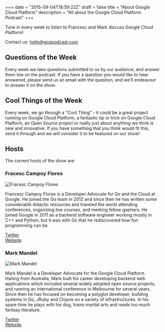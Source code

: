 +++
date = "2015-09-04T18:59:22Z"
draft = false
title = "About Google Cloud Platform"
description = "All about the Google Cloud Platform Podcast"
+++

Tune in every week to listen to Francesc and Mark discuss Google Cloud Platform!

Contact us: <a href="mailto:hello@gcppodcast.com">hello@gcppodcast.com</a>

## Questions of the Week

Every week we take questions submitted to us by our audience, and answer them live on
the podcast. If you have a question you would like to hear answered, please send us an email
with the question, and we'll endeavour to answer it on the show.

## Cool Things of the Week

Every week, we go through a "Cool Thing" - it could be a great project running on Google Cloud Platform, a 
fantastic tip or trick on Google Cloud Platform, an Open Source project or really just about anything we 
think is new and innovative. If you have something that you think would fit this, send it through and
we will consider it to be featured on our show!


## Hosts

The current hosts of the show are:

### Fracesc Campoy Flores
![Fracesc Campoy Flores](/images/hosts/Francesc_Campoy_Flores.jpg)

Francesc Campoy Flores is a Developer Advocate for Go and the Cloud at Google. He joined the Go team in 2012 and since then he has written some considerable didactic resources and traveled the world attending conferences, organizing live courses, and meeting fellow gophers. He joined Google in 2011 as a backend software engineer working mostly in C++ and Python, but it was with Go that he rediscovered how fun programming can be.

[Twitter](https://www.twitter.com/francesc)  
[Website](http://www.campoy.cat/)

### Mark Mandel

![Mark Mandel](/images/hosts/Mark_Mandel.jpg)

Mark Mandel is a Developer Advocate for the Google Cloud Platform. Hailing from Australia, Mark built his career developing backend web applications which included several widely adopted open source projects, and running an international conference in Melbourne for several years. Since then he has focused on becoming a polyglot developer, building systems in Go, JRuby and Clojure on a variety of infrastructures. In his spare time he plays with his dog, trains martial arts and reads too much fantasy literature.

[Twitter](https://www.twitter.com/neurotic)  
[Website](http://www.compoundtheory.com)